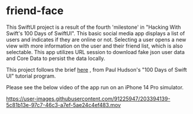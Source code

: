 # friend-face
This SwiftUI project is a result of the fourth 'milestone' in "Hacking With Swift's 100 Days of SwiftUI". This basic social media app displays a list of users and indicates if they are online or not. Selecting a user opens a new view with more information on the user and their friend list, which is also selectable. This app utilizes URL session to download fake json user data and Core Data to persist the data locally. 

This project follows the brief <a href="https://www.hackingwithswift.com/100/swiftui/60" target="_blank">here</a>
, from Paul Hudson's "100 Days of Swift UI" tutorial program.

Please see the below video of the app run on an iPhone 14 Pro simulator.

https://user-images.githubusercontent.com/91225947/203394139-5c81b13e-97c7-46c3-a7ef-5ae24c4ef483.mov

